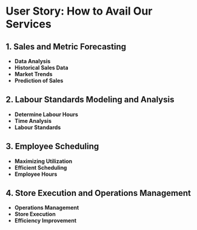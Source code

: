 
# User Story: How to Avail Our Services


## 1. Sales and Metric Forecasting
- **Data Analysis**
- **Historical Sales Data**
- **Market Trends**
- **Prediction of Sales**

## 2. Labour Standards Modeling and Analysis
- **Determine Labour Hours**
- **Time Analysis**
- **Labour Standards**

## 3. Employee Scheduling
- **Maximizing Utilization**
- **Efficient Scheduling**
- **Employee Hours**

## 4. Store Execution and Operations Management
- **Operations Management**
- **Store Execution**
- **Efficiency Improvement**
